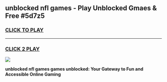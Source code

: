 
## unblocked nfl games - Play Unblocked Gmaes & Free #5d7z5
<h3>
<a href="https://news.freeplayer.one?title=unblocked_nfl_games&ref=24F">CLICK TO PLAY</a></h3>
<hr>

<h3>
<a href="https://news.freeplayer.one?title=unblocked_nfl_games&ref=24F">CLICK 2 PLAY</a>
  
</h3>

<a href="https://news.freeplayer.one?title=unblocked_nfl_games&ref=24F/"><img src="https://clearcache.store/games.png"></a>


**unblocked nfl games games unblocked: Your Gateway to Fun and Accessible Online Gaming**
